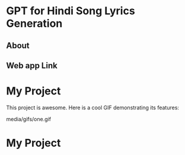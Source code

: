 # GPT for Hindi Song Lyrics Generation

## About

## Web app Link

# My Project

This project is awesome. Here is a cool GIF demonstrating its features:

<!-- ![Cool Demo](https://github.com/adityapande1/lyrics-gpt/blob/main/media/gifs/four.gif) -->


media/gifs/one.gif


# My Project
<!-- 
This project is awesome. Here is a cool GIF demonstrating its features:

<img src="https://github.com/username/repo/blob/main/cool-demo.gif" alt="Cool Demo" width="500" height="300"> -->
